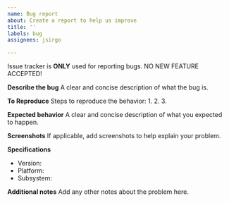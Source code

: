 ```yaml
---
name: Bug report
about: Create a report to help us improve
title: ''
labels: bug
assignees: jsirgo

---
```


Issue tracker is **ONLY** used for reporting bugs. NO NEW FEATURE ACCEPTED!

**Describe the bug**
A clear and concise description of what the bug is.

**To Reproduce**
Steps to reproduce the behavior:
1. 
2. 
3. 

**Expected behavior**
A clear and concise description of what you expected to happen.

**Screenshots**
If applicable, add screenshots to help explain your problem.

**Specifications**
- Version:
- Platform:
- Subsystem:

**Additional notes**
Add any other notes about the problem here.
